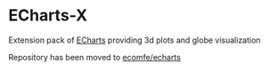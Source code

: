 ECharts-X
=======

Extension pack of [ECharts](https://github.com/ecomfe/echarts) providing 3d plots and globe visualization

Repository has been moved to [ecomfe/echarts](https://github.com/ecomfe/echarts-x)
